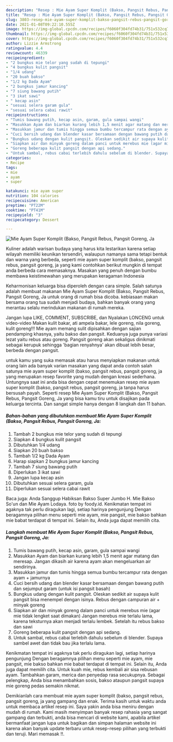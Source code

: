 ```yaml
---
description: "Resep : Mie Ayam Super Komplit (Bakso, Pangsit Rebus, Pangsit Goreng, Ja minggu ini"
title: "Resep : Mie Ayam Super Komplit (Bakso, Pangsit Rebus, Pangsit Goreng, Ja minggu ini"
slug: 3803-resep-mie-ayam-super-komplit-bakso-pangsit-rebus-pangsit-goreng-ja-minggu-ini
date: 2021-01-08T09:22:10.555Z
image: https://img-global.cpcdn.com/recipes/f6060f304fd74b31/751x532cq70/mie-ayam-super-komplit-bakso-pangsit-rebus-pangsit-goreng-ja-foto-resep-utama.jpg
thumbnail: https://img-global.cpcdn.com/recipes/f6060f304fd74b31/751x532cq70/mie-ayam-super-komplit-bakso-pangsit-rebus-pangsit-goreng-ja-foto-resep-utama.jpg
cover: https://img-global.cpcdn.com/recipes/f6060f304fd74b31/751x532cq70/mie-ayam-super-komplit-bakso-pangsit-rebus-pangsit-goreng-ja-foto-resep-utama.jpg
author: Lizzie Armstrong
ratingvalue: 4.4
reviewcount: 46339
recipeingredient:
- "2 bungkus mie telor yang sudah di tepungi"
- "4 bungkus kulit pangsit"
- "1/4 udang"
- "20 buah bakso"
- "1/2 kg Dada Ayam"
- "2 bungkus jamur kancing"
- "7 siung bawang putih"
- "3 ikat sawi"
- " kecap asin"
- "sesuai selera garam gula"
- "sesuai selera cabai rawit"
recipeinstructions:
- "Tumis bawang putih, kecap asin, garam, gula sampai wangi"
- "Masukkan Ayam dan biarkan kurang lebih 1,5 menit agar matang dan meresap. Jangan dikasih air karena ayam akan mengeluarkan air sendirinya."
- "Masukkan jamur dan tumis hingga semua bumbu tercampur rata dengan ayam + jamurnya"
- "Cuci bersih udang dan blender kasar bersamaan dengan bawang putih dan sejumput garam (untuk isi pangsit basah)"
- "Bungkus udang dengan kulit pangsit. Oleskan sedikit air supaya kulit pangsit bisa menempel dengan isinya. Rebus dengan campuran air + minyak goreng"
- "Siapkan air dan minyak goreng dalam panci untuk merebus mie (agar mie tidak lengket saat dimakan) Jangan merebus mie terlalu lama, karena teksturnya akan menjadi terlalu lembek. Setelah itu rebus bakso dan sawi"
- "Goreng beberapa kulit pangsit dengan api sedang."
- "Untuk sambal, rebus cabai terlebih dahulu sebelum di blender. Supaya sambel awet dan tidak bau jika terlalu lama."
categories:
- Recipe
tags:
- mie
- ayam
- super

katakunci: mie ayam super 
nutrition: 104 calories
recipecuisine: American
preptime: "PT22M"
cooktime: "PT41M"
recipeyield: "3"
recipecategory: Dessert

---
```



![Mie Ayam Super Komplit (Bakso, Pangsit Rebus, Pangsit Goreng, Ja](https://img-global.cpcdn.com/recipes/f6060f304fd74b31/751x532cq70/mie-ayam-super-komplit-bakso-pangsit-rebus-pangsit-goreng-ja-foto-resep-utama.jpg)

Kuliner adalah warisan budaya yang harus kita lestarikan karena setiap wilayah memiliki keunikan tersendiri, walaupun namanya sama tetapi bentuk dan warna yang berbeda, seperti mie ayam super komplit (bakso, pangsit rebus, pangsit goreng, ja yang kami contohkan berikut mungkin di tempat anda berbeda cara memasaknya. Masakan yang penuh dengan bumbu membawa keistimewahan yang merupakan keragaman Indonesia

Keharmonisan keluarga bisa diperoleh dengan cara simple. Salah satunya adalah membuat makanan Mie Ayam Super Komplit (Bakso, Pangsit Rebus, Pangsit Goreng, Ja untuk orang di rumah bisa dicoba. kebiasaan makan bersama orang tua sudah menjadi budaya, bahkan banyak orang yang merantau selalu merindukan makanan di rumah mereka.

Jangan lupa LIKE, COMMENT, SUBSCRIBE, dan Nyalakan LONCENG untuk video-video Makan kulit bakar, ati ampela bakar, lele goreng, nila goreng, kulit goreng!!! Mie ayam memang sulit dipisahkan dengan sajian pendamping khasnya, yaitu bakso dan pangsit. Keduanya juga punya variasi lezat yaitu rebus atau goreng. Pangsit goreng akan sekaligus dinikmati sebagai kerupuk sehingga &#39;bagian renyahnya&#39; akan dibuat lebih besar, berbeda dengan pangsit.

untuk kamu yang suka memasak atau harus menyiapkan makanan untuk orang lain ada banyak varian masakan yang dapat anda contoh salah satunya mie ayam super komplit (bakso, pangsit rebus, pangsit goreng, ja yang merupakan resep favorite yang mudah dengan kreasi sederhana. Untungnya saat ini anda bisa dengan cepat menemukan resep mie ayam super komplit (bakso, pangsit rebus, pangsit goreng, ja tanpa harus bersusah payah.
Seperti resep Mie Ayam Super Komplit (Bakso, Pangsit Rebus, Pangsit Goreng, Ja yang bisa kamu tiru untuk disajikan pada keluarga tercinta. Dan sangat simple hanya dengan 8 langkah dan 11 bahan.


<!--inarticleads1-->

##### Bahan-bahan yang dibutuhkan membuat Mie Ayam Super Komplit (Bakso, Pangsit Rebus, Pangsit Goreng, Ja:

1. Tambah 2 bungkus mie telor yang sudah di tepungi
1. Siapkan 4 bungkus kulit pangsit
1. Dibutuhkan 1/4 udang
1. Siapkan 20 buah bakso
1. Tambah 1/2 kg Dada Ayam
1. Harap siapkan 2 bungkus jamur kancing
1. Tambah 7 siung bawang putih
1. Diperlukan 3 ikat sawi
1. Jangan lupa  kecap asin
1. Dibutuhkan sesuai selera garam, gula
1. Diperlukan sesuai selera cabai rawit


Baca juga: Anda Sanggup Habiksan Bakso Super Jumbo H. Mie Bakso So&#39;un dan Mie Ayam Lodaya. foto by foody.id. Kenikmatan tempat ini agaknya tak perlu diragukan lagi, setiap harinya pengunjung Dengan beragamnya pilihan menu seperti mie ayam, mie pangsit, mie bakso bahkan mie babat terdapat di tempat ini. Selain itu, Anda juga dapat memilih cita. 

<!--inarticleads2-->

##### Langkah membuat  Mie Ayam Super Komplit (Bakso, Pangsit Rebus, Pangsit Goreng, Ja:

1. Tumis bawang putih, kecap asin, garam, gula sampai wangi
1. Masukkan Ayam dan biarkan kurang lebih 1,5 menit agar matang dan meresap. Jangan dikasih air karena ayam akan mengeluarkan air sendirinya.
1. Masukkan jamur dan tumis hingga semua bumbu tercampur rata dengan ayam + jamurnya
1. Cuci bersih udang dan blender kasar bersamaan dengan bawang putih dan sejumput garam (untuk isi pangsit basah)
1. Bungkus udang dengan kulit pangsit. Oleskan sedikit air supaya kulit pangsit bisa menempel dengan isinya. Rebus dengan campuran air + minyak goreng
1. Siapkan air dan minyak goreng dalam panci untuk merebus mie (agar mie tidak lengket saat dimakan) Jangan merebus mie terlalu lama, karena teksturnya akan menjadi terlalu lembek. Setelah itu rebus bakso dan sawi
1. Goreng beberapa kulit pangsit dengan api sedang.
1. Untuk sambal, rebus cabai terlebih dahulu sebelum di blender. Supaya sambel awet dan tidak bau jika terlalu lama.


Kenikmatan tempat ini agaknya tak perlu diragukan lagi, setiap harinya pengunjung Dengan beragamnya pilihan menu seperti mie ayam, mie pangsit, mie bakso bahkan mie babat terdapat di tempat ini. Selain itu, Anda juga dapat memilih cita. Untuk kuah mie, rebus kembali air sisa rebusan ayam. Tambahkan garam, merica dan penyedap rasa secukupnya. Sebagai pelengkap, Anda bisa menambahkan sosis, bakso ataupun pangsit supaya mie goreng pedas semakin nikmat. 

Demikianlah cara membuat mie ayam super komplit (bakso, pangsit rebus, pangsit goreng, ja yang gampang dan enak. Terima kasih untuk waktu anda untuk membaca artikel resep ini. Saya yakin anda bisa meniru dengan mudah di rumah. Kami masih menyimpan banyak resep rahasia yang sangat gampang dan terbukti, anda bisa mencari di website kami, apabila artikel bermanfaat jangan lupa untuk bagikan dan simpan halaman website ini karena akan banyak update terbaru untuk resep-resep pilihan yang terbukti dan teruji. Mari memasak !!. 
